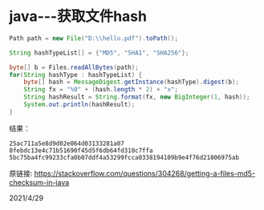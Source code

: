 # java---获取文件hash

```java
Path path = new File("D:\\hello.pdf").toPath();

String hashTypeList[] = {"MD5", "SHA1", "SHA256"};

byte[] b = Files.readAllBytes(path);
for(String hashType : hashTypeList) {
    byte[] hash = MessageDigest.getInstance(hashType).digest(b);
    String fx = "%0" + (hash.length * 2) + "x";
    String hashResult = String.format(fx, new BigInteger(1, hash));
    System.out.println(hashResult);
}
```
结果：  
```
25ac711a5e8d9d02e064d03133281a07
8febdc13e4c71b51690f45d5f6db64fd310c7ffa
5bc75ba4fc99233cfa0b07ddf4a53299fcca0338194109b9e4f76d21806975ab
```


原链接: https://stackoverflow.com/questions/304268/getting-a-files-md5-checksum-in-java  


2021/4/29  
